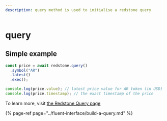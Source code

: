 ```yaml
---
description: query method is used to initialise a redstone query
---
```


# query

## Simple example

```javascript
const price = await redstone.query()
  .symbol("AR")
  .latest()
  .exec();

console.log(price.value); // latest price value for AR token (in USD)
console.log(price.timestamp); // the exact timestamp of the price
```

To learn more, visit [the Redstone Query page](../fluent-interface/build-a-query.md)

{% page-ref page="../fluent-interface/build-a-query.md" %}


